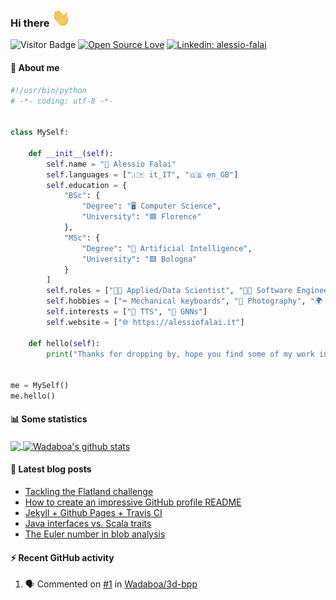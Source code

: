 ### Hi there <img src="https://raw.githubusercontent.com/Wadaboa/Wadaboa/master/wave.gif" width="30px">

![Visitor Badge](https://visitor-badge.laobi.icu/badge?page_id=Wadaboa.Wadaboa)
[![Open Source Love](https://badges.frapsoft.com/os/v1/open-source.svg?v=102)](https://github.com/ellerbrock/open-source-badge/)
[![Linkedin: alessio-falai](https://img.shields.io/badge/-Alessio%20Falai-blue?style=flat-square&logo=Linkedin&logoColor=white&link=https://www.linkedin.com/in/alessio-falai/)](https://www.linkedin.com/in/alessio-falai/)

#### 👨 About me
```python
#!/usr/bin/python
# -*- coding: utf-8 -*-


class MySelf:

    def __init__(self):
        self.name = "👀 Alessio Falai"
        self.languages = ["🇮🇹 it_IT", "🇬🇧 en_GB"]
        self.education = {
            "BSc": {
                "Degree": "🖥️ Computer Science",
                "University": "🟦 Florence"
            },
            "MSc": {
                "Degree": "🤖 Artificial Intelligence",
                "University": "🟥 Bologna"
            }
        ]
        self.roles = ["👨‍🔬 Applied/Data Scientist", "🧑‍💻 Software Engineer"]
        self.hobbies = ["⌨️ Mechanical keyboards", "📸 Photography", "🌍 Travelling"]
        self.interests = ["💬 TTS", "🌳 GNNs"]
        self.website = ["🌐 https://alessiofalai.it"]

    def hello(self):
        print("Thanks for dropping by, hope you find some of my work interesting.")


me = MySelf()
me.hello()
```

#### 📊 Some statistics

<a href="https://github.com/Wadaboa/">
  <img align="center" src="https://github-readme-stats.vercel.app/api/top-langs/?username=Wadaboa&hide=html" />
</a>
<a href="https://github.com/Wadaboa/">
  <img align="center" src="https://github-readme-stats.vercel.app/api?username=Wadaboa&count_private=true&show_icons=true&line_height=33" alt="Wadaboa's github stats" />
</a>

#### 📕 Latest blog posts
<!-- BLOG-POST-LIST:START -->
- [Tackling the Flatland challenge](https://alessiofalai.it/blog/flatland-challenge)
- [How to create an impressive GitHub profile README](https://alessiofalai.it/blog/github-profile-readme)
- [Jekyll + Github Pages + Travis CI](https://alessiofalai.it/blog/jekyll-ghpages-travis)
- [Java interfaces vs. Scala traits](https://alessiofalai.it/blog/scala-traits)
- [The Euler number in blob analysis](https://alessiofalai.it/blog/euler-number)
<!-- BLOG-POST-LIST:END -->

#### ⚡ Recent GitHub activity
<!--START_SECTION:activity-->
1. 🗣 Commented on [#1](https://github.com/Wadaboa/3d-bpp/issues/1) in [Wadaboa/3d-bpp](https://github.com/Wadaboa/3d-bpp)
<!--END_SECTION:activity-->
